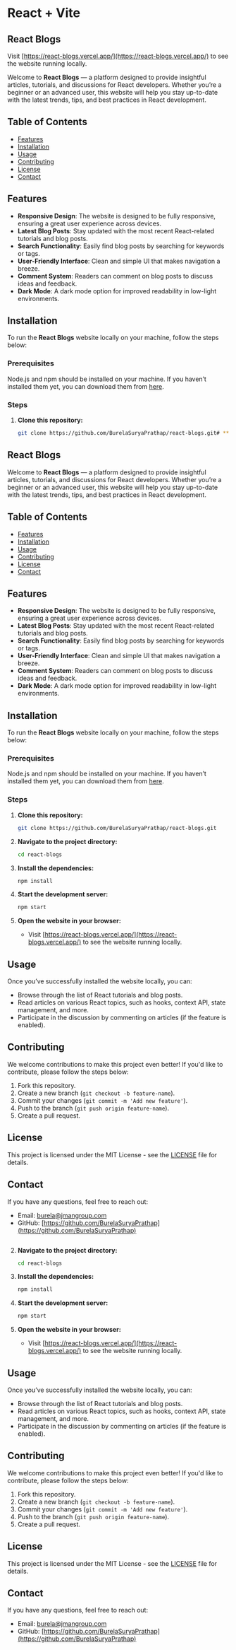 # **React + Vite**

## **React Blogs**

Visit [https://react-blogs.vercel.app/](https://react-blogs.vercel.app/) to see the website running locally.


Welcome to **React Blogs** — a platform designed to provide insightful articles, tutorials, and discussions for React developers. Whether you’re a beginner or an advanced user, this website will help you stay up-to-date with the latest trends, tips, and best practices in React development.

## **Table of Contents**
- [Features](#features)
- [Installation](#installation)
- [Usage](#usage)
- [Contributing](#contributing)
- [License](#license)
- [Contact](#contact)

## **Features**
- **Responsive Design**: The website is designed to be fully responsive, ensuring a great user experience across devices.
- **Latest Blog Posts**: Stay updated with the most recent React-related tutorials and blog posts.
- **Search Functionality**: Easily find blog posts by searching for keywords or tags.
- **User-Friendly Interface**: Clean and simple UI that makes navigation a breeze.
- **Comment System**: Readers can comment on blog posts to discuss ideas and feedback.
- **Dark Mode**: A dark mode option for improved readability in low-light environments.

## **Installation**

To run the **React Blogs** website locally on your machine, follow the steps below:

### **Prerequisites**
Node.js and npm should be installed on your machine. If you haven’t installed them yet, you can download them from [here](https://nodejs.org/).

### **Steps**

1. **Clone this repository:**
   ```bash
   git clone https://github.com/BurelaSuryaPrathap/react-blogs.git# **React + Vite**

## **React Blogs**

Welcome to **React Blogs** — a platform designed to provide insightful articles, tutorials, and discussions for React developers. Whether you’re a beginner or an advanced user, this website will help you stay up-to-date with the latest trends, tips, and best practices in React development.

## **Table of Contents**
- [Features](#features)
- [Installation](#installation)
- [Usage](#usage)
- [Contributing](#contributing)
- [License](#license)
- [Contact](#contact)

## **Features**
- **Responsive Design**: The website is designed to be fully responsive, ensuring a great user experience across devices.
- **Latest Blog Posts**: Stay updated with the most recent React-related tutorials and blog posts.
- **Search Functionality**: Easily find blog posts by searching for keywords or tags.
- **User-Friendly Interface**: Clean and simple UI that makes navigation a breeze.
- **Comment System**: Readers can comment on blog posts to discuss ideas and feedback.
- **Dark Mode**: A dark mode option for improved readability in low-light environments.

## **Installation**

To run the **React Blogs** website locally on your machine, follow the steps below:

### **Prerequisites**
Node.js and npm should be installed on your machine. If you haven’t installed them yet, you can download them from [here](https://nodejs.org/).

### **Steps**

1. **Clone this repository:**
   ```bash
   git clone https://github.com/BurelaSuryaPrathap/react-blogs.git
   ```

2. **Navigate to the project directory:**
   ```bash
   cd react-blogs
   ```

3. **Install the dependencies:**
   ```bash
   npm install
   ```

4. **Start the development server:**
   ```bash
   npm start
   ```

5. **Open the website in your browser:**
   - Visit [https://react-blogs.vercel.app/](https://react-blogs.vercel.app/) to see the website running locally.

## **Usage**

Once you’ve successfully installed the website locally, you can:

- Browse through the list of React tutorials and blog posts.
- Read articles on various React topics, such as hooks, context API, state management, and more.
- Participate in the discussion by commenting on articles (if the feature is enabled).

## **Contributing**

We welcome contributions to make this project even better! If you'd like to contribute, please follow the steps below:

1. Fork this repository.
2. Create a new branch (`git checkout -b feature-name`).
3. Commit your changes (`git commit -m 'Add new feature'`).
4. Push to the branch (`git push origin feature-name`).
5. Create a pull request.

## **License**

This project is licensed under the MIT License - see the [LICENSE](LICENSE) file for details.

## **Contact**

If you have any questions, feel free to reach out:

- Email: burela@jmangroup.com
- GitHub: [https://github.com/BurelaSuryaPrathap](https://github.com/BurelaSuryaPrathap)
```
   ```

2. **Navigate to the project directory:**
   ```bash
   cd react-blogs
   ```

3. **Install the dependencies:**
   ```bash
   npm install
   ```

4. **Start the development server:**
   ```bash
   npm start
   ```

5. **Open the website in your browser:**
   - Visit [https://react-blogs.vercel.app/](https://react-blogs.vercel.app/) to see the website running locally.

## **Usage**

Once you’ve successfully installed the website locally, you can:

- Browse through the list of React tutorials and blog posts.
- Read articles on various React topics, such as hooks, context API, state management, and more.
- Participate in the discussion by commenting on articles (if the feature is enabled).

## **Contributing**

We welcome contributions to make this project even better! If you'd like to contribute, please follow the steps below:

1. Fork this repository.
2. Create a new branch (`git checkout -b feature-name`).
3. Commit your changes (`git commit -m 'Add new feature'`).
4. Push to the branch (`git push origin feature-name`).
5. Create a pull request.

## **License**

This project is licensed under the MIT License - see the [LICENSE](LICENSE) file for details.

## **Contact**

If you have any questions, feel free to reach out:

- Email: burela@jmangroup.com
- GitHub: [https://github.com/BurelaSuryaPrathap](https://github.com/BurelaSuryaPrathap)
```